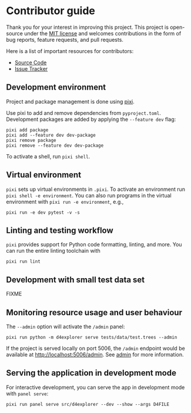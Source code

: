 # Contributor guide

Thank you for your interest in improving this project. This project is
open-source under the [MIT license] and welcomes contributions in the
form of bug reports, feature requests, and pull requests.

Here is a list of important resources for contributors:

- [Source Code]
- [Issue Tracker]

[mit license]: https://opensource.org/licenses/MIT
[source code]: https://github.com/percyfal/d4explorer
[issue tracker]: https://github.com/percyfal/d4explorer/issues

## Development environment

Project and package management is done using [pixi].

Use pixi to add and remove dependencies from `pyproject.toml`.
Development packages are added by applying the `--feature dev` flag:

    pixi add package
    pixi add --feature dev dev-package
    pixi remove package
    pixi remove --feature dev dev-package

To activate a shell, run `pixi shell`.

[pixi]: https://pixi.sh/dev/

## Virtual environment

`pixi` sets up virtual environments in `.pixi`. To activate an
environment run `pixi shell -e environment`. You can also run programs
in the virtual environment with `pixi run -e environment`, e.g.,

    pixi run -e dev pytest -v -s

## Linting and testing workflow

`pixi` provides support for Python code formatting, linting, and more.
You can run the entire linting toolchain with

    pixi run lint

## Development with small test data set

FIXME

## Monitoring resource usage and user behaviour

The `--admin` option will activate the `/admin` panel:

    pixi run python -m d4explorer serve tests/data/test.trees --admin

If the project is served locally on port 5006, the `/admin` endpoint
would be available at <http://localhost:5006/admin>. See [admin] for
more information.

[admin]: <https://panel.holoviz.org/how_to/profiling/admin.html>

## Serving the application in development mode

For interactive development, you can serve the app in development mode
with `panel serve`:

    pixi run panel serve src/d4explorer --dev --show --args D4FILE
